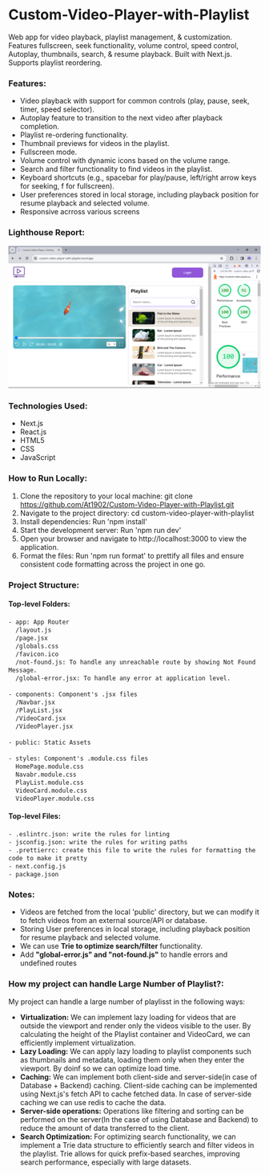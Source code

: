 # Custom-Video-Player-with-Playlist
Web app for video playback, playlist management, &amp; customization. Features fullscreen, seek functionality, volume control, speed control, Autoplay, thumbnails, search, &amp; resume playback. Built with Next.js. Supports playlist reordering.

### Features:
- Video playback with support for common controls (play, pause, seek, timer, speed selector).
- Autoplay feature to transition to the next video after playback completion.
- Playlist re-ordering functionality.
- Thumbnail previews for videos in the playlist.
- Fullscreen mode.
- Volume control with dynamic icons based on the volume range.
- Search and filter functionality to find videos in the playlist.
- Keyboard shortcuts (e.g., spacebar for play/pause, left/right arrow keys for seeking, f for fullscreen).
- User preferences stored in local storage, including playback position for resume playback and selected volume.
- Responsive acrross various screens

### Lighthouse Report:
![Lighthouse Report](./Ligthouse-Video-Player.png)

### Technologies Used:
- Next.js
- React.js
- HTML5
- CSS
- JavaScript

### How to Run Locally:

1. Clone the repository to your local machine: git clone https://github.com/At1902/Custom-Video-Player-with-Playlist.git
2. Navigate to the project directory: cd custom-video-player-with-playlist
3. Install dependencies: Run 'npm install'
4. Start the development server: Run 'npm run dev'
5. Open your browser and navigate to http://localhost:3000 to view the application.
6. Format the files: Run 'npm run format' to prettify all files and ensure consistent code formatting across the project in one go.

### Project Structure:

  #### Top-level Folders:
    - app: App Router
      /layout.js
      /page.jsx
      /globals.css
      /favicon.ico
      /not-found.js: To handle any unreachable route by showing Not Found Message.
      /global-error.jsx: To handle any error at application level.
      
    - components: Component's .jsx files
      /Navbar.jsx
      /PlayList.jsx
      /VideoCard.jsx
      /VideoPlayer.jsx
      
    - public: Static Assets
    
    - styles: Component's .module.css files
      HomePage.module.css
      Navabr.module.css
      PlayList.module.css
      VideoCard.module.css
      VideoPlayer.module.css

  #### Top-level Files:
    - .eslintrc.json: write the rules for linting
    - jsconfig.json: write the rules for writing paths
    - .prettierrc: create this file to write the rules for formatting the code to make it pretty
    - next.config.js
    - package.json


### Notes:
- Videos are fetched from the local 'public' directory, but we can modify it to fetch videos from an external source/API or database.
- Storing User preferences in local storage, including playback position for resume playback and selected volume.
- We can use **Trie to optimize search/filter** functionality.
- Add **"global-error.js" and "not-found.js"** to handle errors and undefined routes

### How my project can handle Large Number of Playlist?:
My project can handle a large number of playlisst in the following ways:

- **Virtualization:** We can implement lazy loading for videos that are outside the viewport and render only the videos visible to the user. By calculating the height of the Playlist container and VideoCard, we can efficiently implement virtualization.
- **Lazy Loading:** We can apply lazy loading to playlist components such as thumbnails and metadata, loading them only when they enter the viewport. By doinf so we can optimize load time.
- **Caching:** We can implement both client-side and server-side(in case of Database + Backend) caching. Client-side caching can be implemented using Next.js's fetch API to cache fetched data. In case of server-side caching we can use redis to cache the data.
- **Server-side operations:** Operations like filtering and sorting can be performed on the server(In the case of using Database and Backend) to reduce the amount of data transferred to the client.
- **Search Optimization:** For optimizing search functionality, we can implement a Trie data structure to efficiently search and filter videos in the playlist. Trie allows for quick prefix-based searches, improving search performance, especially with large datasets.
